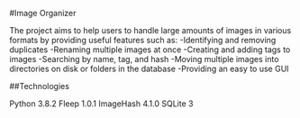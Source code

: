 #Image Organizer

The project aims to help users to handle large amounts of images in various formats by providing useful features such as:
-Identifying and removing duplicates
-Renaming multiple images at once
-Creating and adding tags to images
-Searching by name, tag, and hash
-Moving multiple images into directories on disk or folders in the database
-Providing an easy to use GUI

##Technologies

Python 3.8.2
Fleep 1.0.1
ImageHash 4.1.0
SQLite 3
